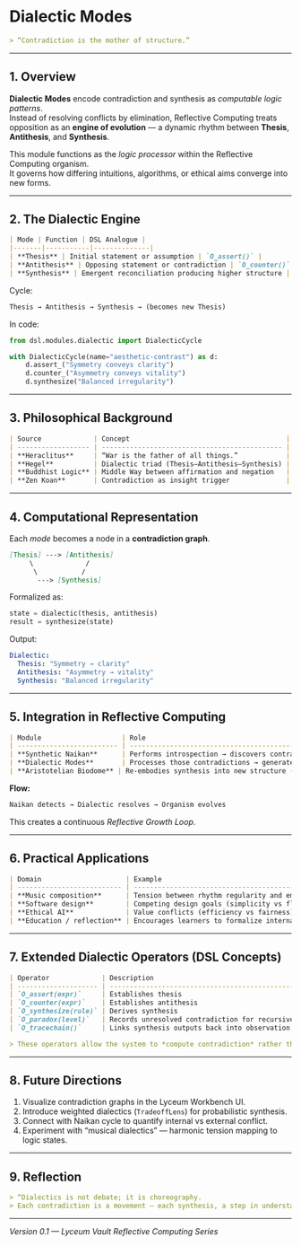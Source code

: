 # Dialectic Modes

```markdown
> “Contradiction is the mother of structure.”
```

---

## 1. Overview
**Dialectic Modes** encode contradiction and synthesis as *computable logic patterns*.  
Instead of resolving conflicts by elimination, Reflective Computing treats opposition as an **engine of evolution** — a dynamic rhythm between **Thesis**, **Antithesis**, and **Synthesis**.

This module functions as the *logic processor* within the Reflective Computing organism.  
It governs how differing intuitions, algorithms, or ethical aims converge into new forms.

---

## 2. The Dialectic Engine

```markdown
| Mode | Function | DSL Analogue |
|-------|-----------|--------------|
| **Thesis** | Initial statement or assumption | `O_assert()` |
| **Antithesis** | Opposing statement or contradiction | `O_counter()` |
| **Synthesis** | Emergent reconciliation producing higher structure | `O_synthesize()` |
```

Cycle:
```markdown
Thesis → Antithesis → Synthesis → (becomes new Thesis)
````

In code:
```python
from dsl.modules.dialectic import DialecticCycle

with DialecticCycle(name="aesthetic-contrast") as d:
    d.assert_("Symmetry conveys clarity")
    d.counter_("Asymmetry conveys vitality")
    d.synthesize("Balanced irregularity")
````

---

## 3. Philosophical Background

```markdown
| Source             | Concept                                       | Reflection in this Module                    |
| ------------------ | --------------------------------------------- | -------------------------------------------- |
| **Heraclitus**     | “War is the father of all things.”            | Tension drives emergence.                    |
| **Hegel**          | Dialectic triad (Thesis–Antithesis–Synthesis) | Logical flow encoded as recursive operator.  |
| **Buddhist Logic** | Middle Way between affirmation and negation   | Avoids dualism, encodes complementarity.     |
| **Zen Koan**       | Contradiction as insight trigger              | Treated as computational paradox resolution. |
```

---

## 4. Computational Representation

Each *mode* becomes a node in a **contradiction graph**.

```markdown
[Thesis] ---> [Antithesis]
     \             /
      \           /
       ---> [Synthesis]
```

Formalized as:

```python
state = dialectic(thesis, antithesis)
result = synthesize(state)
```

Output:

```yaml
Dialectic:
  Thesis: "Symmetry → clarity"
  Antithesis: "Asymmetry → vitality"
  Synthesis: "Balanced irregularity"
```

---

## 5. Integration in Reflective Computing

```markdown
| Module                    | Role                                                 |
| ------------------------- | ---------------------------------------------------- |
| **Synthetic Naikan**      | Performs introspection → discovers contradictions    |
| **Dialectic Modes**       | Processes those contradictions → generates synthesis |
| **Aristotelian Biodome** | Re-embodies synthesis into new structure (form)      |
```

**Flow:**

```markdown
Naikan detects → Dialectic resolves → Organism evolves
```

This creates a continuous *Reflective Growth Loop*.

---

## 6. Practical Applications

```markdown
| Domain                     | Example                                                                                      |
| -------------------------- | -------------------------------------------------------------------------------------------- |
| **Music composition**      | Tension between rhythm regularity and emotional freedom → resolves into evolving polyrhythm. |
| **Software design**        | Competing design goals (simplicity vs flexibility) → encoded as tradeoff graph.              |
| **Ethical AI**             | Value conflicts (efficiency vs fairness) → surfaced as dialectic scenarios.                  |
| **Education / reflection** | Encourages learners to formalize internal contradictions and recombine them consciously.     |
```

---

## 7. Extended Dialectic Operators (DSL Concepts)

```markdown
| Operator             | Description                                                |
| -------------------- | ---------------------------------------------------------- |
| `O_assert(expr)`     | Establishes thesis                                         |
| `O_counter(expr)`    | Establishes antithesis                                     |
| `O_synthesize(rule)` | Derives synthesis                                          |
| `O_paradox(level)`   | Records unresolved contradiction for recursive exploration |
| `O_tracechain()`     | Links synthesis outputs back into observation logs         |
```

```markdown
> These operators allow the system to *compute contradiction* rather than suppress it.
```

---

## 8. Future Directions

1. Visualize contradiction graphs in the Lyceum Workbench UI.
2. Introduce weighted dialectics (`TradeoffLens`) for probabilistic synthesis.
3. Connect with Naikan cycle to quantify internal vs external conflict.
4. Experiment with “musical dialectics” — harmonic tension mapping to logic states.

---

## 9. Reflection

```markdown
> “Dialectics is not debate; it is choreography.
> Each contradiction is a movement — each synthesis, a step in understanding.”
```

---

*Version 0.1 — Lyceum Vault Reflective Computing Series*

